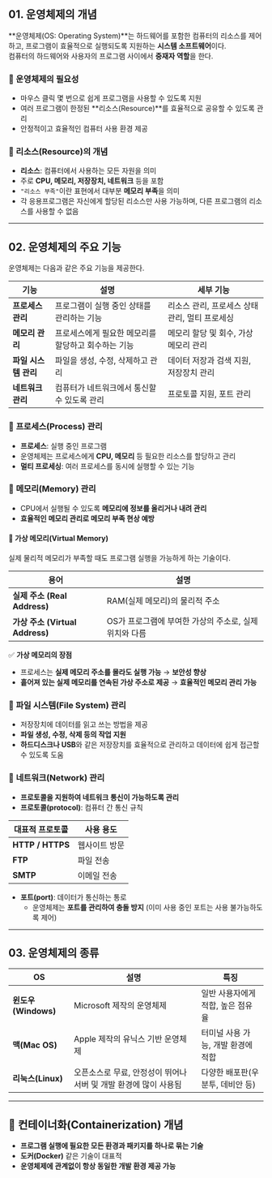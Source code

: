 ## 01. 운영체제의 개념
**운영체제(OS: Operating System)**는 하드웨어를 포함한 컴퓨터의 리소스를 제어하고, 프로그램이 효율적으로 실행되도록 지원하는 **시스템 소프트웨어**이다.  
컴퓨터의 하드웨어와 사용자의 프로그램 사이에서 **중재자 역할**을 한다.

### 📌 운영체제의 필요성
- 마우스 클릭 몇 번으로 쉽게 프로그램을 사용할 수 있도록 지원
- 여러 프로그램이 한정된 **리소스(Resource)**를 효율적으로 공유할 수 있도록 관리
- 안정적이고 효율적인 컴퓨터 사용 환경 제공

### 📌 리소스(Resource)의 개념
- **리소스**: 컴퓨터에서 사용하는 모든 자원을 의미
- 주로 **CPU, 메모리, 저장장치, 네트워크** 등을 포함
- `"리소스 부족"`이란 표현에서 대부분 **메모리 부족**을 의미
- 각 응용프로그램은 자신에게 할당된 리소스만 사용 가능하며, 다른 프로그램의 리소스를 사용할 수 없음

---

## 02. 운영체제의 주요 기능
운영체제는 다음과 같은 주요 기능을 제공한다.

| 기능 | 설명 | 세부 기능 |
|------|------|----------|
| **프로세스 관리** | 프로그램이 실행 중인 상태를 관리하는 기능 | 리소스 관리, 프로세스 상태 관리, 멀티 프로세싱 |
| **메모리 관리** | 프로세스에게 필요한 메모리를 할당하고 회수하는 기능 | 메모리 할당 및 회수, 가상 메모리 관리 |
| **파일 시스템 관리** | 파일을 생성, 수정, 삭제하고 관리 | 데이터 저장과 검색 지원, 저장장치 관리 |
| **네트워크 관리** | 컴퓨터가 네트워크에서 통신할 수 있도록 관리 | 프로토콜 지원, 포트 관리 |

### 🔹 **프로세스(Process) 관리**
- **프로세스**: 실행 중인 프로그램
- 운영체제는 프로세스에게 **CPU, 메모리** 등 필요한 리소스를 할당하고 관리
- **멀티 프로세싱**: 여러 프로세스를 동시에 실행할 수 있는 기능

### 🔹 **메모리(Memory) 관리**
- CPU에서 실행될 수 있도록 **메모리에 정보를 올리거나 내려 관리**
- **효율적인 메모리 관리로 메모리 부족 현상 예방**

#### 🔸 **가상 메모리(Virtual Memory)**
실제 물리적 메모리가 부족할 때도 프로그램 실행을 가능하게 하는 기술이다.

| 용어 | 설명 |
|------|------|
| **실제 주소 (Real Address)** | RAM(실제 메모리)의 물리적 주소 |
| **가상 주소 (Virtual Address)** | OS가 프로그램에 부여한 가상의 주소로, 실제 위치와 다름 |

✅ **가상 메모리의 장점**
- 프로세스는 **실제 메모리 주소를 몰라도 실행 가능** → **보안성 향상**
- **흩어져 있는 실제 메모리를 연속된 가상 주소로 제공** → **효율적인 메모리 관리 가능**

### 🔹 **파일 시스템(File System) 관리**
- 저장장치에 데이터를 읽고 쓰는 방법을 제공
- **파일 생성, 수정, 삭제 등의 작업 지원**
- **하드디스크나 USB**와 같은 저장장치를 효율적으로 관리하고 데이터에 쉽게 접근할 수 있도록 도움

### 🔹 **네트워크(Network) 관리**
- **프로토콜을 지원하여 네트워크 통신이 가능하도록 관리**
- **프로토콜(protocol)**: 컴퓨터 간 통신 규칙

| 대표적 프로토콜 | 사용 용도 |
|---------------|----------|
| **HTTP / HTTPS** | 웹사이트 방문 |
| **FTP** | 파일 전송 |
| **SMTP** | 이메일 전송 |

- **포트(port)**: 데이터가 통신하는 통로
  - 운영체제는 **포트를 관리하여 충돌 방지** (이미 사용 중인 포트는 사용 불가능하도록 제어)

---

## 03. 운영체제의 종류
| OS | 설명 | 특징 |
|----|------|------|
| **윈도우(Windows)** | Microsoft 제작의 운영체제 | 일반 사용자에게 적합, 높은 점유율 |
| **맥(Mac OS)** | Apple 제작의 유닉스 기반 운영체제 | 터미널 사용 가능, 개발 환경에 적합 |
| **리눅스(Linux)** | 오픈소스로 무료, 안정성이 뛰어나 서버 및 개발 환경에 많이 사용됨 | 다양한 배포판(우분투, 데비안 등) |

---

## 🐳 컨테이너화(Containerization) 개념
- **프로그램 실행에 필요한 모든 환경과 패키지를 하나로 묶는 기술**
- **도커(Docker)** 같은 기술이 대표적
- **운영체제에 관계없이 항상 동일한 개발 환경 제공 가능**
